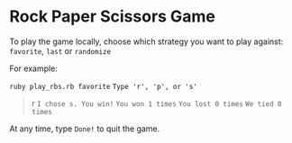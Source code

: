 # Rock Paper Scissors Game

To play the game locally, choose which strategy you want to play against:
`favorite`, `last` or `randomize`

For example:

`ruby play_rbs.rb favorite`
`Type 'r', 'p', or 's'`
> r
`I chose s. You win!`
`You won 1 times`
`You lost 0 times`
`We tied 0 times`

At any time, type `Done!` to quit the game.
